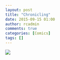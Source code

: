 ```yaml
---
layout: post
title: "Chronicling"
date: 2015-09-15 01:00
author: rcadmin
comments: true
categories: [Comics]
tags: []
---
```

<a href="../comics/2015/09/15/chronicling"><img src="http://dl.bitsmack.com/comics/20150915.jpg" /></a>
